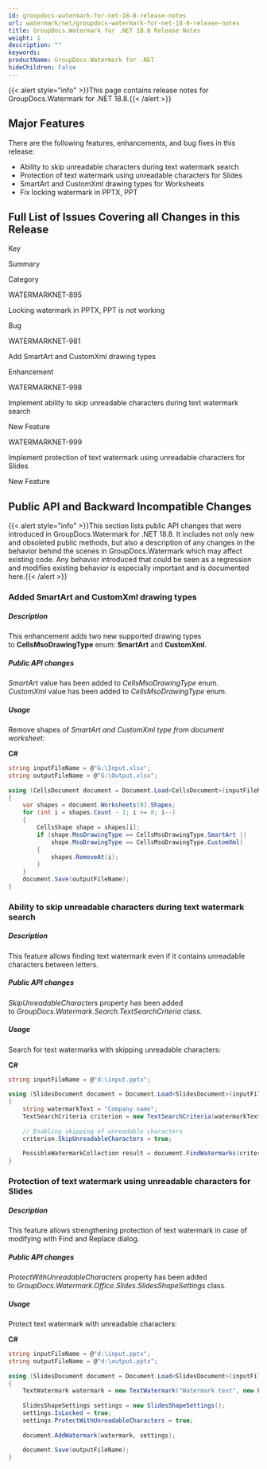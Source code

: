 ```yaml
---
id: groupdocs-watermark-for-net-18-8-release-notes
url: watermark/net/groupdocs-watermark-for-net-18-8-release-notes
title: GroupDocs.Watermark for .NET 18.8 Release Notes
weight: 1
description: ""
keywords: 
productName: GroupDocs.Watermark for .NET
hideChildren: False
---
```

{{< alert style="info" >}}This page contains release notes for GroupDocs.Watermark for .NET 18.8.{{< /alert >}}

## Major Features

There are the following features, enhancements, and bug fixes in this release:

*   Ability to skip unreadable characters during text watermark search
*   Protection of text watermark using unreadable characters for Slides
*   SmartArt and CustomXml drawing types for Worksheets
*   Fix locking watermark in PPTX, PPT

## Full List of Issues Covering all Changes in this Release

Key

Summary

Category

WATERMARKNET-895

Locking watermark in PPTX, PPT is not working

Bug

WATERMARKNET-981

Add SmartArt and CustomXml drawing types

Enhancement

WATERMARKNET-998

Implement ability to skip unreadable characters during text watermark search

New Feature

WATERMARKNET-999

Implement protection of text watermark using unreadable characters for Slides

New Feature

## Public API and Backward Incompatible Changes

{{< alert style="info" >}}This section lists public API changes that were introduced in GroupDocs.Watermark for .NET 18.8. It includes not only new and obsoleted public methods, but also a description of any changes in the behavior behind the scenes in GroupDocs.Watermark which may affect existing code. Any behavior introduced that could be seen as a regression and modifies existing behavior is especially important and is documented here.{{< /alert >}}

### Added SmartArt and CustomXml drawing types

##### Description

This enhancement adds two new supported drawing types to **CellsMsoDrawingType** enum: **SmartArt** and **CustomXml**.

##### Public API changes

*SmartArt* value has been added to *CellsMsoDrawingType* enum.  
*CustomXml* value has been added to *CellsMsoDrawingType* enum.

##### Usage

Remove shapes of *SmartArt and* *CustomXml type from document worksheet:*

**C#**

```csharp
string inputFileName = @"G:\Input.xlsx";
string outputFileName = @"G:\Output.xlsx";
  
using (CellsDocument document = Document.Load<CellsDocument>(inputFileName))
{
    var shapes = document.Worksheets[0].Shapes;
    for (int i = shapes.Count - 1; i >= 0; i--)
    {
        CellsShape shape = shapes[i];
        if (shape.MsoDrawingType == CellsMsoDrawingType.SmartArt ||
            shape.MsoDrawingType == CellsMsoDrawingType.CustomXml)
        {
            shapes.RemoveAt(i);
        }
    }
    document.Save(outputFileName);
}
```

### Ability to skip unreadable characters during text watermark search

##### Description

This feature allows finding text watermark even if it contains unreadable characters between letters.

##### Public API changes

*SkipUnreadableCharacters* property has been added to *GroupDocs.Watermark.Search.TextSearchCriteria* class.

##### Usage

Search for text watermarks with skipping unreadable characters:

**C#**

```csharp
string inputFileName = @"d:\input.pptx";
 
using (SlidesDocument document = Document.Load<SlidesDocument>(inputFileName))
{
    string watermarkText = "Company name";
    TextSearchCriteria criterion = new TextSearchCriteria(watermarkText);
 
    // Enabling skipping of unreadable characters
    criterion.SkipUnreadableCharacters = true;
 
    PossibleWatermarkCollection result = document.FindWatermarks(criterion);
}
```

### Protection of text watermark using unreadable characters for Slides

##### Description

This feature allows strengthening protection of text watermark in case of modifying with Find and Replace dialog.

##### Public API changes

*ProtectWithUnreadableCharacters* property has been added to *GroupDocs.Watermark.Office.Slides.SlidesShapeSettings* class.

##### Usage

Protect text watermark with unreadable characters:

**C#**

```csharp
string inputFileName = @"d:\input.pptx";
string outputFileName = @"d:\output.pptx";
 
using (SlidesDocument document = Document.Load<SlidesDocument>(inputFileName))
{
    TextWatermark watermark = new TextWatermark("Watermark text", new Font("Arial", 19));
 
    SlidesShapeSettings settings = new SlidesShapeSettings();
    settings.IsLocked = true;
    settings.ProtectWithUnreadableCharacters = true;
 
    document.AddWatermark(watermark, settings);
 
    document.Save(outputFileName);
}
```
